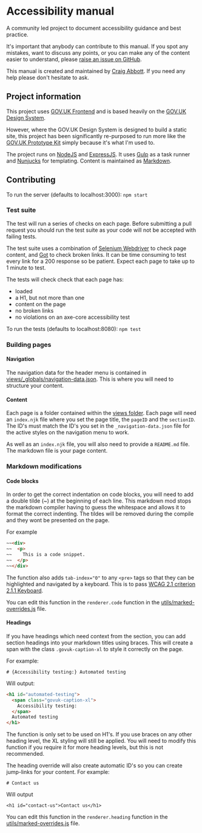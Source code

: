 # Accessibility manual

A community led project to document accessibility guidance and best practice. 

It's important that anybody can contribute to this manual. If you spot any mistakes, want to discuss any points, or you can make any of the content easier to understand, please [raise an issue on GitHub](https://github.com/dwp/accessibility-manual/issues).

This manual is created and maintained by [Craig Abbott](https://twitter.com/abbott567). If you need any help please don't hesitate to ask.

## Project information

This project uses [GOV.UK Frontend](https://github.com/alphagov/govuk-frontend) and is based heavily on the [GOV.UK Design System](https://design-system.service.gov.uk/).

However, where the GOV.UK Design System is designed to build a static site, this project has been significantly re-purposed to run more like the [GOV.UK Prototype Kit](https://github.com/alphagov/govuk-prototype-kit) simply because it's what I'm used to.

The project runs on [NodeJS](https://nodejs.org/en/) and [ExpressJS](https://expressjs.com/). It uses [Gulp](https://gulpjs.com/) as a task runner and [Nunjucks](https://mozilla.github.io/nunjucks/templating.html) for templating. Content is maintained as [Markdown](https://www.markdownguide.org/).

## Contributing
To run the server (defaults to localhost:3000):
```npm start```

### Test suite
The test will run a series of checks on each page. Before submitting a pull request you should run the test suite as your code will not be accepted with failing tests.

The test suite uses a combination of [Selenium Webdriver](https://www.npmjs.com/package/selenium-webdriver) to check page content, and [Got](https://www.npmjs.com/package/got) to check broken links. It can be time consuming to test every link for a 200 response so be patient. Expect each page to take up to 1 minute to test.

The tests will check check that each page has:
- loaded
- a H1, but not more than one
- content on the page
- no broken links
- no violations on an axe-core accessibility test

To run the tests (defaults to localhost:8080):
```npm test```

### Building pages
#### Navigation
The navigation data for the header menu is contained in [views/_globals/navigation-data.json](https://github.com/dwp/accessibility-manual/blob/master/app/views/_globals/navigation-data.json). This is where you will need to structure your content.

#### Content
Each page is a folder contained within the [views folder](https://github.com/dwp/accessibility-manual/tree/master/app/views). Each page will need an `index.njk` file where you set the page title, the `pageID` and the `sectionID`. The ID's must match the ID's you set in the `_navigation-data.json` file for the active styles on the navigation menu to work.

As well as an `index.njk` file, you will also need to provide a `README.md` file. The markdown file is your page content.

### Markdown modifications
#### Code blocks
In order to get the correct indentation on code blocks, you will need to add a double tilde (~) at the beginning of each line. This markdown mod stops the markdown compiler having to guess the whitespace and allows it to format the correct indenting. The tildes will be removed during the compile and they wont be presented on the page.

For example
```html
~~<div>
~~  <p>
~~    This is a code snippet.
~~  </p>
~~</div>
```

The function also adds `tab-index="0"` to any `<pre>` tags so that they can be highlighted and navigated by a keyboard. This is to pass [WCAG 2.1 criterion 2.1.1 Keyboard](https://www.w3.org/WAI/WCAG21/Understanding/keyboard.html).

You can edit this function in the `renderer.code` function in the [utils/marked-overrides.js](https://github.com/dwp/accessibility-manual/blob/master/app/utils/marked-overrides.js) file.

#### Headings

If you have headings which need context from the section, you can add section headings into your markdown titles using braces. This will create a span with the class `.govuk-caption-xl` to style it correctly on the page.

For example:
```
# {Accessibility testing:} Automated testing
```
Will output:
```html
<h1 id="automated-testing">
  <span class="govuk-caption-xl">
    Accessibility testing: 
  </span>
  Automated testing
</h1>
```

The function is only set to be used on H1's. If you use braces on any other heading level, the XL styling will still be applied. You will need to modify this function if you require it for more heading levels, but this is not recommended.

The heading override will also create automatic ID's so you can create jump-links for your content.
For example:
```
# Contact us
```
Will output
```
<h1 id="contact-us">Contact us</h1>
```

You can edit this function in the `renderer.heading` function in the [utils/marked-overrides.js](https://github.com/dwp/accessibility-manual/blob/master/app/utils/marked-overrides.js) file.
